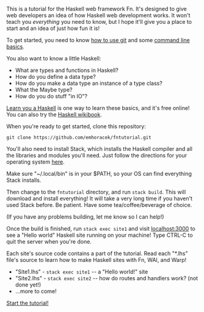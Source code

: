 
This is a tutorial for the Haskell web framework Fn. It's designed to give
web developers an idea of how Haskell web development works. It won't
teach you *everything* you need to know, but I hope it'll give you a place to
start and an idea of just how fun it is!

To get started, you need to know [how to use git](git@github.com:emhoracek/fntutorial.git)
and some [command line basics](git@github.com:emhoracek/fntutorial.git).

You also want to know a little Haskell:

  * What are types and functions in Haskell?
  * How do you define a data type?
  * How do you make a data type an instance of a type class?
  * What the Maybe type?
  * How do you do stuff "in IO"?

[Learn you a Haskell](http://learnyouahaskell.com/) is one way to learn these basics,
and it's free online! You can also try the [Haskell wikibook](https://en.wikibooks.org/wiki/Haskell).

When you're ready to get started, clone this repository:

`git clone https://github.com/emhoracek/fntutorial.git`

You'll also need to install Stack, which installs the Haskell compiler and all the
libraries and modules you'll need. Just follow the directions for your operating
system [here](http://docs.haskellstack.org/en/stable/README.html).

Make sure "~/.local/bin" is in your $PATH, so your OS can find everything
Stack installs.

Then change to the `fntutorial` directory, and run `stack build`. This will download and install everything! It will take a very long time if you haven't used Stack before. Be patient. Have some tea/coffee/beverage of choice.

(If you have any problems building, let me know so I can help!)

Once the build is finished, run `stack exec site1` and visit [localhost:3000](http://localhost:8000) to see a "Hello world" Haskell site running on your machine! Type CTRL-C to quit the server when you're done.

Each site's source code contains a part of the tutorial. Read each "*.lhs" file's source to learn how to make Haskell sites with Fn, WAI, and Warp!

* "Site1.lhs" - `stack exec site1` -- a "Hello world!" site
* "Site2.lhs" - `stack exec site2` -- how do routes and handlers work? (not done yet!)
*  ...more to come!

[Start the tutorial!](http://fnhaskell.com/tutorial/Site1.html)
